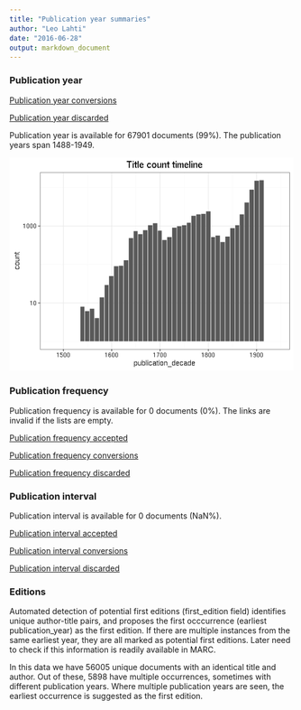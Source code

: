 ```yaml
---
title: "Publication year summaries"
author: "Leo Lahti"
date: "2016-06-28"
output: markdown_document
---
```



### Publication year

[Publication year conversions](output.tables/publication_year_conversion.csv)

[Publication year discarded](output.tables/publication_year_discarded.csv)

Publication year is available for 67901 documents (99%). The publication years span 1488-1949.

![plot of chunk summarypublicationyear](figure/summarypublicationyear-1.png)

### Publication frequency

Publication frequency is available for 0 documents (0%). The links are invalid if the lists are empty.

[Publication frequency accepted](output.tables/publication_frequency_discarded.csv)

[Publication frequency conversions](output.tables/publication_frequency_conversion.csv)

[Publication frequency discarded](output.tables/publication_frequency_discarded.csv)


### Publication interval

Publication interval is available for 0 documents (NaN%). 

[Publication interval accepted](output.tables/publication_interval_discarded.csv)

[Publication interval conversions](output.tables/publication_interval_conversion.csv)

[Publication interval discarded](output.tables/publication_interval_discarded.csv)


### Editions

Automated detection of potential first editions (first_edition field)
identifies unique author-title pairs, and proposes the first
occcurrence (earliest publication_year) as the first edition. If there
are multiple instances from the same earliest year, they are all
marked as potential first editions. Later need to check if this
information is readily available in MARC.

In this data we have 56005
unique documents with an identical title and author. Out of these,
5898
have multiple occurrences, sometimes with different publication years.
Where multiple publication years are seen, the earliest occurrence is
suggested as the first edition.







